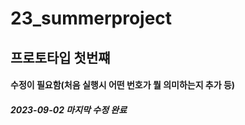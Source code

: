 # 23_summerproject
## 프로토타입 첫번쨰 
#### 수정이 필요함(처음 실행시 어떤 번호가 뭘 의미하는지 추가 등)
##### 2023-09-02 마지막 수정 완료 
